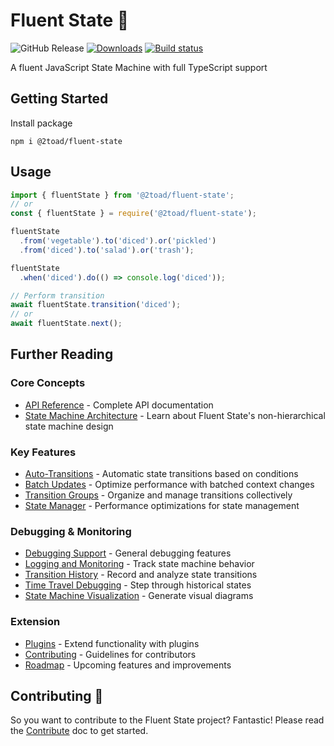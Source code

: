# Fluent State 🔄

![GitHub Release](https://img.shields.io/github/v/release/2Toad/fluent-state)
[![Downloads](https://img.shields.io/npm/dm/@2toad/fluent-state.svg)](https://www.npmjs.com/package/@2toad/fluent-state)
[![Build status](https://github.com/2toad/fluent-state/actions/workflows/ci.yml/badge.svg)](https://github.com/2Toad/fluent-state/actions/workflows/nodejs.yml)

A fluent JavaScript State Machine with full TypeScript support

## Getting Started

Install package

```Shell
npm i @2toad/fluent-state
```

## Usage

```JavaScript
import { fluentState } from '@2toad/fluent-state';
// or
const { fluentState } = require('@2toad/fluent-state');
```

```JavaScript
fluentState
  .from('vegetable').to('diced').or('pickled')
  .from('diced').to('salad').or('trash');

fluentState
  .when('diced').do(() => console.log('diced'));

// Perform transition
await fluentState.transition('diced');
// or
await fluentState.next();
```

## Further Reading

### Core Concepts
- [API Reference](./docs/api.md) - Complete API documentation
- [State Machine Architecture](./docs/state-machine.md) - Learn about Fluent State's non-hierarchical state machine design

### Key Features
- [Auto-Transitions](./docs/auto-transitions.md) - Automatic state transitions based on conditions
- [Batch Updates](./docs/batch-update.md) - Optimize performance with batched context changes
- [Transition Groups](./docs/transition-groups.md) - Organize and manage transitions collectively
- [State Manager](./docs/state-manager.md) - Performance optimizations for state management

### Debugging & Monitoring
- [Debugging Support](./docs/debugging-support.md) - General debugging features
- [Logging and Monitoring](./docs/logging-and-monitoring.md) - Track state machine behavior
- [Transition History](./docs/transition-history.md) - Record and analyze state transitions
- [Time Travel Debugging](./docs/time-travel-debugging.md) - Step through historical states
- [State Machine Visualization](./docs/state-machine-visualization.md) - Generate visual diagrams

### Extension
- [Plugins](./docs/plugins.md) - Extend functionality with plugins
- [Contributing](./docs/contribute.md) - Guidelines for contributors
- [Roadmap](./docs/roadmap.md) - Upcoming features and improvements

## Contributing 🤝

So you want to contribute to the Fluent State project? Fantastic! Please read the [Contribute](./docs/contribute.md) doc to get started.